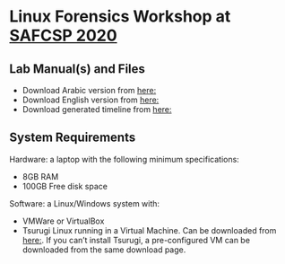 # Linux Forensics Workshop at [SAFCSP 2020](https://safcsp.org.sa/en.html)

## Lab Manual(s) and Files
- Download Arabic version from [here:](https://github.com/ashemery/LinuxForensics/blob/master/Workshops/SAFCSP_2020/Case1-Manual-ARABIC.pdf)
- Download English version from [here:](https://github.com/ashemery/LinuxForensics/blob/master/Workshops/SAFCSP_2020/Case1-Manual-ENGLISH.pdf)
- Download generated timeline from [here:](https://github.com/ashemery/LinuxForensics/blob/master/Workshops/SAFCSP_2020/webcase.csv)


## System Requirements
Hardware: a laptop with the following minimum specifications:
- 8GB RAM
- 100GB Free disk space

Software: a Linux/Windows system with:
- VMWare or VirtualBox
- Tsurugi Linux running in a Virtual Machine. Can be downloaded from [here:](https://tsurugi-linux.org/downloads.php). If you can’t install Tsurugi, a pre-configured VM can be downloaded from the same download page.

